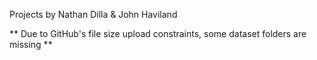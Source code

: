 Projects by Nathan Dilla & John Haviland

** Due to GitHub's file size upload constraints, some dataset folders are missing **
